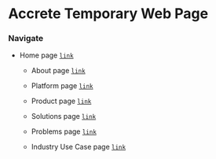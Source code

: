 # Accrete Temporary Web Page #

### Navigate ###

- Home page [`link`](https://ikacc96.github.io/html/custom/index.html)

    - About page [`link`](https://ikacc96.github.io/html/custom/about.html)

    - Platform page [`link`](https://ikacc96.github.io/html/custom/platform.html)

    - Product page [`link`](https://ikacc96.github.io/html/custom/product.html)

    - Solutions page [`link`](https://ikacc96.github.io/html/custom/solutions.html)

    - Problems page [`link`](https://ikacc96.github.io/html/custom/problems.html)

    - Industry Use Case page [`link`](https://ikacc96.github.io/html/custom/industryUseCase.html)
